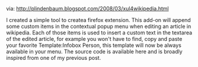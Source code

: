 via: http://plindenbaum.blogspot.com/2008/03/xul4wikipedia.html

I  created a simple tool to createa firefox extension. This add-on will append some custom items in the contextual popup menu when editing an article in wikipedia. Each of those items is used to insert a custom text in the textarea of the edited article, for example you won't have to find, copy and paste your favorite Template:Infobox Person, this template will now be always available in your menu. The source code is available here and is broadly inspired from one of my previous post.